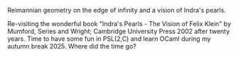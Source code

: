 Reimannian geometry on the edge of infinity and a vision of Indra's pearls.

Re-visiting the wonderful book "Indra's Pearls - The Vision of Felix
Klein" by Mumford, Series and Wright; Cambridge University Press 2002
after twenty years. Time to have some fun in PSL(2,C) and learn OCaml
during my autumn break 2025. Where did the time go?


